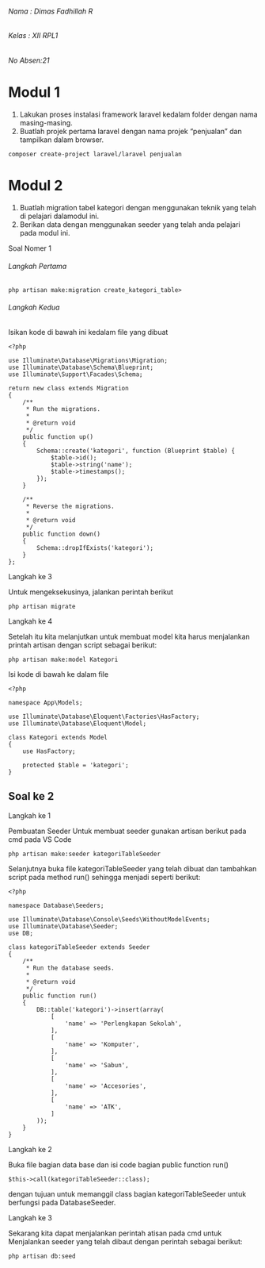 ###### Nama : Dimas Fadhillah R
###### Kelas : XII RPL1
###### No Absen:21

# Modul 1

1. Lakukan proses instalasi framework laravel kedalam folder dengan nama masing-masing.
2. Buatlah projek pertama laravel dengan nama projek “penjualan” dan tampilkan dalam browser.

```
composer create-project laravel/laravel penjualan
```


# Modul 2
1. Buatlah migration tabel kategori dengan menggunakan teknik yang telah di pelajari dalamodul ini.
2. Berikan data dengan menggunakan seeder yang telah anda pelajari pada modul ini.

Soal Nomer 1

###### Langkah Pertama
```
php artisan make:migration create_kategori_table>
```

###### Langkah Kedua
Isikan kode di bawah ini kedalam file yang dibuat
```
<?php

use Illuminate\Database\Migrations\Migration;
use Illuminate\Database\Schema\Blueprint;
use Illuminate\Support\Facades\Schema;

return new class extends Migration
{
    /**
     * Run the migrations.
     *
     * @return void
     */
    public function up()
    {
        Schema::create('kategori', function (Blueprint $table) {
            $table->id();
            $table->string('name');
            $table->timestamps();
        });
    }

    /**
     * Reverse the migrations.
     *
     * @return void
     */
    public function down()
    {
        Schema::dropIfExists('kategori');
    }
};
```

Langkah ke 3

Untuk mengeksekusinya, jalankan perintah berikut
```
php artisan migrate
```
Langkah ke 4

Setelah itu kita melanjutkan untuk membuat model kita harus menjalankan printah artisan dengan script sebagai berikut:

```
php artisan make:model Kategori
```

Isi kode di bawah ke dalam file
```
<?php

namespace App\Models;

use Illuminate\Database\Eloquent\Factories\HasFactory;
use Illuminate\Database\Eloquent\Model;

class Kategori extends Model
{
    use HasFactory;

    protected $table = 'kategori';
}
```

## Soal ke 2

Langkah ke 1

Pembuatan Seeder
Untuk membuat seeder gunakan artisan berikut pada cmd pada VS Code
```
php artisan make:seeder kategoriTableSeeder
```
Selanjutnya buka file kategoriTableSeeder yang telah dibuat dan tambahkan script pada method
run() sehingga menjadi seperti berikut:
```
<?php

namespace Database\Seeders;

use Illuminate\Database\Console\Seeds\WithoutModelEvents;
use Illuminate\Database\Seeder;
use DB;

class kategoriTableSeeder extends Seeder
{
    /**
     * Run the database seeds.
     *
     * @return void
     */
    public function run()
    {
        DB::table('kategori')->insert(array(
            [
                'name' => 'Perlengkapan Sekolah',
            ],
            [   
                'name' => 'Komputer',
            ],
            [   
                'name' => 'Sabun',
            ],
            [   
                'name' => 'Accesories',
            ],
            [   
                'name' => 'ATK',
            ]
        ));
    }
}
```
Langkah ke 2

Buka file bagian data base dan isi code bagian public function run()
```
$this->call(kategoriTableSeeder::class);
```
dengan tujuan untuk memanggil class bagian kategoriTableSeeder untuk berfungsi pada DatabaseSeeder.

Langkah ke 3

Sekarang kita dapat menjalankan perintah atisan pada cmd untuk Menjalankan seeder yang
telah dibaut dengan perintah sebagai berikut:
```
php artisan db:seed
```




